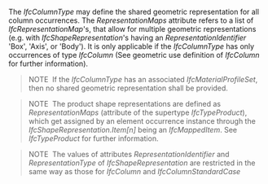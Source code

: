The _IfcColumnType_ may define the shared geometric representation for all column occurrences. The _RepresentationMaps_ attribute refers to a list of _IfcRepresentationMap_'s, that allow for multiple geometric representations (e.g. with _IfcShapeRepresentation_'s having an _RepresentationIdentifier_ 'Box', 'Axis', or 'Body'). It is only applicable if the _IfcColumnType_ has only occurrences of type _IfcColumn_ (See geometric use definition of _IfcColumn_ for further information).

> NOTE&nbsp; If the _IfcColumnType_ has an associated _IfcMaterialProfileSet_, then no shared geometric representation shall be provided.

> NOTE&nbsp; The product shape representations are defined as _RepresentationMaps_ (attribute of the supertype _IfcTypeProduct_), which get assigned by an element occurrence instance through the _IfcShapeRepresentation.Item[n]_ being an _IfcMappedItem_. See _IfcTypeProduct_ for further information.

> NOTE&nbsp; The values of attributes _RepresentationIdentifier_ and _RepresentationType_ of _IfcShapeRepresentation_ are restricted in the same way as those for _IfcColumn_ and _IfcColumnStandardCase_